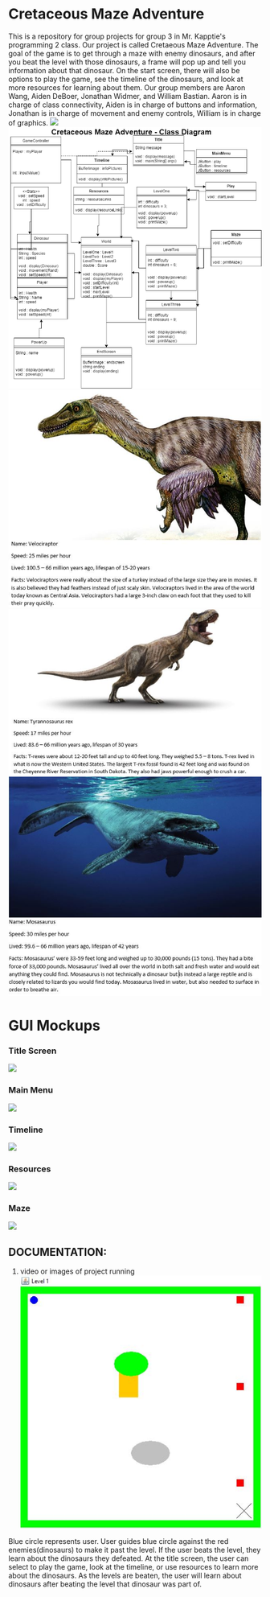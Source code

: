 # Cretaceous Maze Adventure
This is a repository for group projects for group 3 in Mr. Kapptie's programming 2 class. Our project is called Cretaeous Maze Adventure. The goal of the game is to get through a maze with enemy dinosaurs, and after you beat the level with those dinosaurs, a frame will pop up and tell you information about that dinosaur. On the start screen, there will also be options to play the game, see the timeline of the dinosaurs, and look at more resources for learning about them. Our group members are Aaron Wang, Aiden DeBoer, Jonathan Widmer, and William Bastian. Aaron is in charge of class connectivity, Aiden is in charge of buttons and information, Jonathan is in charge of movement and enemy controls, William is in charge of graphics.
![](logo/repositorypic.PNG)
![](logo/groupprojectdiagram.png)
![](logo/projectimage.JPG)
![](logo/projectimage2.JPG)
![](logo/projectimage3.JPG)

# GUI Mockups
### Title Screen
![](https://github.com/jonathanwidmer/programmingroupproject/blob/main/Exports/TitleScreenTitle%20Screen.png?raw=true)
### Main Menu
![](https://github.com/jonathanwidmer/programmingroupproject/blob/main/Exports/MainMenuMainMenu.png?raw=true)
### Timeline
![](https://github.com/jonathanwidmer/programmingroupproject/blob/main/Exports/TimelineTimeline.png?raw=true)
### Resources
![](https://github.com/jonathanwidmer/programmingroupproject/blob/main/Exports/ResourcesArtboard%204.png?raw=true)
### Maze
![](https://github.com/jonathanwidmer/programmingroupproject/blob/main/Exports/MazeMaze.png?raw=true)

## DOCUMENTATION:
1. video or images of project running
![](logo/levelone.JPG)

Blue circle represents user. User guides blue circle against the red enemies(dinosaurs) to make it past the level.
If the user beats the level, they learn about the dinosaurs they defeated. At the title screen, the user can select to play the game, look at the timeline, or use resources to learn more about the dinosaurs. As the levels are beaten, the user will learn about dinosaurs after beating the level that dinosaur was part of.
